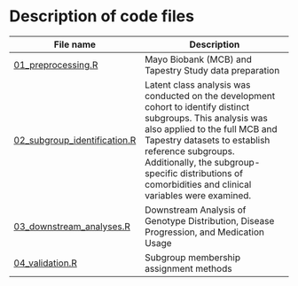 # Description of code files

| File name                                                     | Description                                               |
|---------------------------------------------------------------|-----------------------------------------------------------|
| [01_preprocessing.R](https://github.com/tpriya14/MASLD_Subgroups/blob/main/codes/downstream_analyses.R)                  | Mayo Biobank (MCB) and Tapestry Study data preparation                                      |
| [02_subgroup_identification.R]([./scripts/01_Clustering.Rmd](https://github.com/tpriya14/MASLD_Subgroups/blob/main/codes/lca_subgroup_identification.R))              | Latent class analysis was conducted on the development cohort to identify distinct subgroups. This analysis was also applied to the full MCB and Tapestry datasets to establish reference subgroups. Additionally, the subgroup-specific distributions of comorbidities and clinical variables were examined.          
| [03_downstream_analyses.R](https://github.com/tpriya14/MASLD_Subgroups/blob/main/codes/preprocessing.R)                | Downstream Analysis of Genotype Distribution, Disease Progression, and Medication Usage                      |
| [04_validation.R](https://github.com/tpriya14/MASLD_Subgroups/blob/main/codes/validation.R)        | Subgroup membership assignment methods                       |
